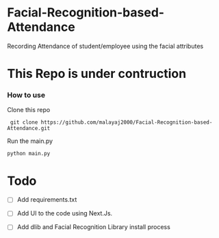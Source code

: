 # Facial-Recognition-based-Attendance
Recording Attendance of student/employee using the facial attributes 

# This Repo is under contruction

### How to use 
Clone this repo

` git clone https://github.com/malayaj2000/Facial-Recognition-based-Attendance.git`

Run the main.py

  `python main.py`
  
  
  
 # Todo
  - [ ] Add requirements.txt
  - [ ] Add UI to the code using Next.Js.
  - [ ] Add dlib and Facial Recognition Library install process

  
